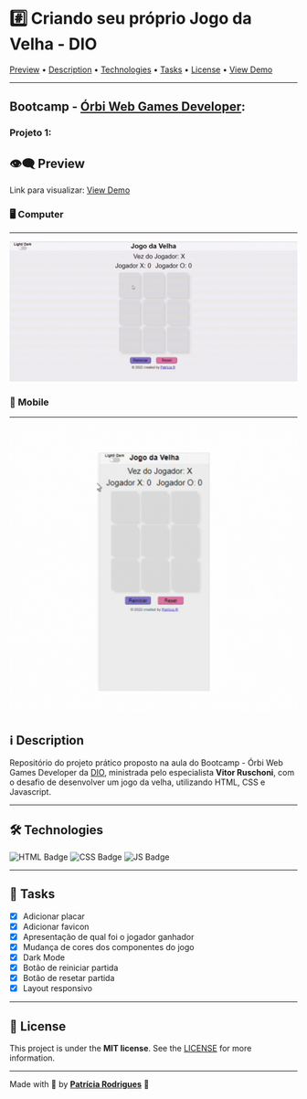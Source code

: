 # #️⃣ Criando seu próprio Jogo da Velha - DIO

[Preview](https://github.com/PatriciaRodriguesR/DIO-Jogo-Da-Velha#eye_speech_bubble-Preview) • [Description](https://github.com/PatriciaRodriguesR/DIO-Jogo-Da-Velha#information_source-Description) • [Technologies](https://github.com/PatriciaRodriguesR/DIO-Jogo-Da-Velha#hammer_and_wrench-Technologies) • [Tasks](https://github.com/PatriciaRodriguesR/DIO-Jogo-Da-Velha#memo-Tasks) • [License](https://github.com/PatriciaRodriguesR/DIO-Jogo-Da-Velha#page_with_curl-License) • [View Demo](https://PatriciaRodriguesR.github.io/DIO-Jogo-Da-Velha/)

---

## Bootcamp - [Órbi Web Games Developer](https://www.dio.me/bootcamp/orbi-web-game-developer):

### Projeto 1:

## 👁️‍🗨️ Preview

Link para visualizar: [View Demo](https://PatriciaRodriguesR.github.io/DIO-Jogo-Da-Velha/)

### 🖥️ Computer

---

[![Computer](assets/Computer.gif)](https://github.com/PatriciaRodriguesR/DIO-Jogo-Da-Velha)

### 📱 Mobile

---

[![Mobile](assets/Mobile.gif)](https://github.com/PatriciaRodriguesR/DIO-Jogo-Da-Velha)

## ℹ️ Description

Repositório do projeto prático proposto na aula do Bootcamp - Órbi Web Games Developer da [DIO](https://www.dio.me/), ministrada pelo especialista **Vitor Ruschoni**, com o desafio de desenvolver um jogo da velha, utilizando HTML, CSS e Javascript.

---

## 🛠️ **Technologies**

![HTML Badge](https://img.shields.io/badge/HTML5-E34F26?style=for-the-badge&logo=html5&logoColor=white) ![CSS Badge](https://img.shields.io/badge/CSS3-1572B6?style=for-the-badge&logo=css3&logoColor=white) ![JS Badge](https://img.shields.io/badge/JavaScript-F7DF1E?style=for-the-badge&logo=javascript&logoColor=black)

---

## 📝 **Tasks**

- [x] Adicionar placar
- [x] Adicionar favicon
- [x] Apresentação de qual foi o jogador ganhador
- [x] Mudança de cores dos componentes do jogo
- [x] Dark Mode
- [x] Botão de reiniciar partida
- [x] Botão de resetar partida
- [x] Layout responsivo

---

## 📃 License

This project is under the **MIT license**. See the [LICENSE](https://github.com/PatriciaRodriguesR/DIO-Jogo-Da-Velha/blob/master/LICENSE) for more information.

---

Made with 💜 by [**Patrícia Rodrigues**](https://github.com/PatriciaRodriguesR/) 👋
